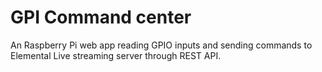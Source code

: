 # GPI Command center
An Raspberry Pi web app reading GPIO inputs and sending commands to
Elemental Live streaming server through REST API.

